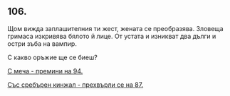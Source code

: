 ## 106.

Щом вижда заплашителния ти жест, жената се преобразява.
Зловеща гримаса изкривява бялото й лице. От устата и изникват два
дълги и остри зъба на вампир.

С какво оръжие ще се биеш?

[С меча - премини на 94.](./94)

[Със сребърен кинжал - прехвърли се на 87.](./87)

